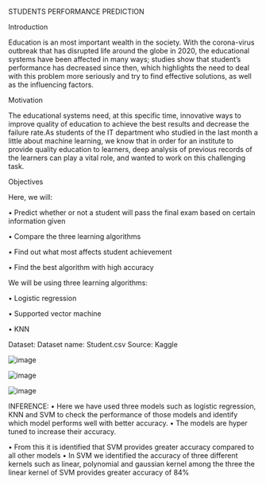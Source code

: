 STUDENTS PERFORMANCE PREDICTION

Introduction

Education is an most important wealth in the society. With the corona-virus outbreak that has disrupted life around the globe in 2020, the educational systems have been affected in many ways; studies show that student’s performance has decreased since then, which highlights the need to deal with this problem more seriously and try to find effective solutions, as well as the influencing factors.

Motivation

The educational systems need, at this specific time, innovative ways to improve quality of education to achieve the best results and decrease the failure rate.As students of the IT department who studied in the last month a little about machine learning, we know that in order for an institute to provide quality education to learners, deep analysis of previous records of the learners can play a vital role, and wanted to work on this challenging task.

Objectives 

Here, we will:

•	Predict whether or not a student will pass the final exam based on certain information given

•	Compare the three learning algorithms

•	Find out what most affects student achievement

•	Find the best algorithm with high accuracy

We will be using three learning algorithms:

•	Logistic regression

•	Supported vector machine

•	KNN

Dataset:
Dataset name: Student.csv 
Source: Kaggle


![image](https://user-images.githubusercontent.com/117114012/214901108-00923400-9f3b-4061-8dd7-1407bd9807f4.png)

![image](https://user-images.githubusercontent.com/117114012/214901010-dcd4b3bb-cd7e-4ca3-8745-658ecacf539b.png)

![image](https://user-images.githubusercontent.com/117114012/214900920-d8be5b4d-9e24-4e62-89c8-d352027d0847.png)

INFERENCE:
•	Here we have used three models such as logistic regression, KNN and SVM to check the performance of those models and identify which model performs well with better accuracy.
•	The models are hyper tuned to increase their accuracy.

•	From this it is identified that SVM provides greater accuracy compared to all other models
•	In SVM we identified the accuracy of three different kernels such as linear, polynomial and gaussian kernel among the three the linear kernel of SVM provides greater accuracy of 84%


